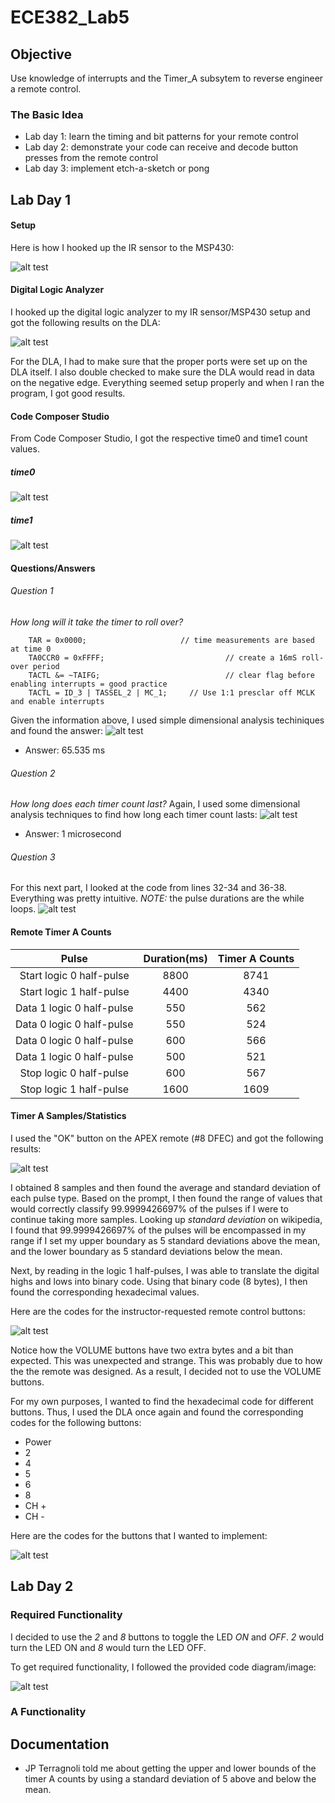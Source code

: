 ECE382_Lab5
===========

## Objective
Use knowledge of interrupts and the Timer_A subsytem to reverse engineer a remote control.

### The Basic Idea
* Lab day 1: learn the timing and bit patterns for your remote control
* Lab day 2: demonstrate your code can receive and decode button presses from the remote control
* Lab day 3: implement etch-a-sketch or pong

## Lab Day 1

#### Setup
Here is how I hooked up the IR sensor to the MSP430:

![alt test](https://github.com/sabinpark/ECE382_Lab5/blob/master/images/lab_setup.PNG "IR setup")

#### Digital Logic Analyzer
I hooked up the digital logic analyzer to my IR sensor/MSP430 setup and got the following results on the DLA:

![alt test](https://github.com/sabinpark/ECE382_Lab5/blob/master/images/digital_logic_analyzer.jpg "digital logic analyzer result")

For the DLA, I had to make sure that the proper ports were set up on the DLA itself. I also double checked to make sure the DLA would read in data on the negative edge. Everything seemed setup properly and when I ran the program, I got good results.

#### Code Composer Studio
From Code Composer Studio, I got the respective time0 and time1 count values.
##### time0
![alt test](https://github.com/sabinpark/ECE382_Lab5/blob/master/images/time0_array.PNG "time0 count result")
##### time1
![alt test](https://github.com/sabinpark/ECE382_Lab5/blob/master/images/time1_array.PNG "time1 count result")

#### Questions/Answers
###### Question 1
*How long will it take the timer to roll over?*
```
	TAR = 0x0000;                     // time measurements are based at time 0
	TA0CCR0 = 0xFFFF;					        // create a 16mS roll-over period
	TACTL &= ~TAIFG;					        // clear flag before enabling interrupts = good practice
	TACTL = ID_3 | TASSEL_2 | MC_1;		// Use 1:1 presclar off MCLK and enable interrupts
```
Given the information above, I used simple dimensional analysis techiniques and found the answer:
![alt test](https://github.com/sabinpark/ECE382_Lab5/blob/master/images/question1.PNG "question 1")
* Answer: 65.535 ms

###### Question 2
*How long does each timer count last?*
Again, I used some dimensional analysis techniques to find how long each timer count lasts:
![alt test](https://github.com/sabinpark/ECE382_Lab5/blob/master/images/question2.PNG "question 2")
* Answer: 1 microsecond

###### Question 3
For this next part, I looked at the code from lines 32-34 and 36-38. Everything was pretty intuitive. *NOTE:* the pulse durations are the while loops.
![alt test](https://github.com/sabinpark/ECE382_Lab5/blob/master/images/wave_form_question.PNG "waveform/code")

#### Remote Timer A Counts
|Pulse|Duration(ms)|Timer A Counts|
|:-:|:-:|:-:|
|Start logic 0 half-pulse|8800|8741|
|Start logic 1 half-pulse|4400|4340|
|Data 1 logic 0 half-pulse|550|562|
|Data 0 logic 0 half-pulse|550|524|
|Data 0 logic 0 half-pulse|600|566|
|Data 1 logic 0 half-pulse|500|521|
|Stop logic 0 half-pulse|600|567|
|Stop logic 1 half-pulse|1600|1609|

#### Timer A Samples/Statistics
I used the "OK" button on the APEX remote (#8 DFEC) and got the following results:

![alt test](https://github.com/sabinpark/ECE382_Lab5/blob/master/images/timerA_samples.PNG "timer A samples")

I obtained 8 samples and then found the average and standard deviation of each pulse type. Based on the prompt, I then found the range of values that would correctly classify 99.9999426697% of the pulses if I were to continue taking more samples. Looking up *standard deviation* on wikipedia, I found that 99.9999426697% of the pulses will be encompassed in my range if I set my upper boundary as 5 standard deviations above the mean, and the lower boundary as 5 standard deviations below the mean.

Next, by reading in the logic 1 half-pulses, I was able to translate the digital highs and lows into binary code. Using that binary code (8 bytes), I then found the corresponding hexadecimal values.

Here are the codes for the instructor-requested remote control buttons:

![alt test](https://github.com/sabinpark/ECE382_Lab5/blob/master/images/remote_codes_initial.PNG "remote control button codes (initial)")

Notice how the VOLUME buttons have two extra bytes and a bit than expected. This was unexpected and strange. This was probably due to how the the remote was designed. As a result, I decided not to use the VOLUME buttons. 

For my own purposes, I wanted to find the hexadecimal code for different buttons. Thus, I used the DLA once again and found the corresponding codes for the following buttons:

* Power
* 2
* 4
* 5
* 6
* 8
* CH +
* CH -

Here are the codes for the buttons that I wanted to implement:

![alt test](https://github.com/sabinpark/ECE382_Lab5/blob/master/images/remote_codes_final.PNG "remote control button codes (final)")

## Lab Day 2

### Required Functionality
I decided to use the *2* and *8* buttons to toggle the LED *ON* and *OFF*. *2* would turn the LED ON and *8* would turn the LED OFF.

To get required functionality, I followed the provided code diagram/image:

![alt test](https://github.com/sabinpark/ECE382_Lab5/blob/master/images/lab5_schematic.PNG "provided code schematic")



### A Functionality

## Documentation
* JP Terragnoli told me about getting the upper and lower bounds of the timer A counts by using a standard deviation of 5 above and below the mean.
